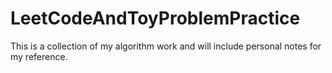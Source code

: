 # LeetCodeAndToyProblemPractice
This is a collection of my algorithm work and will include personal notes for my reference.
